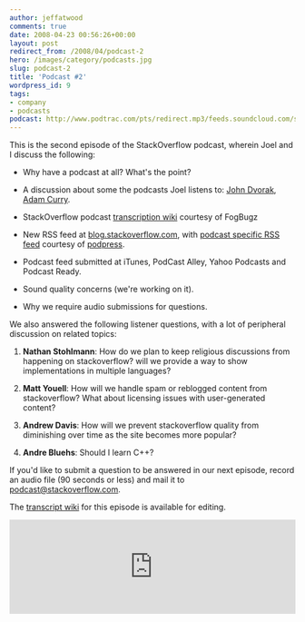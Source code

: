 ```yaml
---
author: jeffatwood
comments: true
date: 2008-04-23 00:56:26+00:00
layout: post
redirect_from: /2008/04/podcast-2
hero: /images/category/podcasts.jpg
slug: podcast-2
title: 'Podcast #2'
wordpress_id: 9
tags:
- company
- podcasts
podcast: http://www.podtrac.com/pts/redirect.mp3/feeds.soundcloud.com/stream/14378610-stack-exchange-stack-overflow-podcast-76.mp3
---
```


This is the second episode of the StackOverflow podcast, wherein Joel and I discuss the following:


  * Why have a podcast at all? What's the point?

  * A discussion about some the podcasts Joel listens to: [John Dvorak](http://www.crankygeeks.com/), [Adam Curry](http://curry.com/).

  * StackOverflow podcast [transcription wiki](https://stackoverflow.fogbugz.com/?W4) courtesy of FogBugz

  * New RSS feed at [blog.stackoverflow.com](http://blog.stackoverflow.com/), with [podcast specific RSS feed](http://blog.stackoverflow.com/?feed=podcast) courtesy of [podpress](http://www.mightyseek.com/podpress).

  * Podcast feed submitted at iTunes, PodCast Alley, Yahoo Podcasts and Podcast Ready.

  * Sound quality concerns (we're working on it).

  * Why we require audio submissions for questions.


We also answered the following listener questions, with a lot of peripheral discussion on related topics:


  1. **Nathan Stohlmann**: How do we plan to keep religious discussions from happening on stackoverflow? will we provide a way to show implementations in multiple languages?

  2. **Matt Youell**: How will we handle spam or reblogged content from stackoverflow? What about licensing issues with user-generated content?

  3. **Andrew Davis**: How will we prevent stackoverflow quality from diminishing over time as the site becomes more popular?

  4. **Andre Bluehs**: Should I learn C++?


If you'd like to submit a question to be answered in our next episode, 
record an audio file (90 seconds or less) and mail it to [podcast@stackoverflow.com](mailto:podcast@stackoverflow.com).


The [transcript wiki](http://stackoverflow.fogbugz.com/default.asp?W12) for this episode is available for editing.

<iframe width="100%" height="166" scrolling="no" frameborder="no" src="https://w.soundcloud.com/player/?url=https%3A//api.soundcloud.com/tracks/14378610&amp;color=ff5500&amp;auto_play=false&amp;hide_related=false&amp;show_comments=true&amp;show_user=true&amp;show_reposts=false"></iframe>
